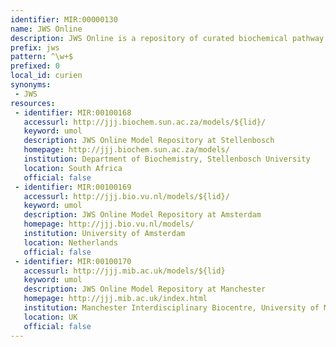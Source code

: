 ```yaml
---
identifier: MIR:00000130
name: JWS Online
description: JWS Online is a repository of curated biochemical pathway models, and additionally provides the ability to run simulations of these models in a web browser.
prefix: jws
pattern: ^\w+$
prefixed: 0
local_id: curien
synonyms:
 - JWS
resources:
 - identifier: MIR:00100168
   accessurl: http://jjj.biochem.sun.ac.za/models/${lid}/
   keyword: umol
   description: JWS Online Model Repository at Stellenbosch
   homepage: http://jjj.biochem.sun.ac.za/models/
   institution: Department of Biochemistry, Stellenbosch University
   location: South Africa
   official: false
 - identifier: MIR:00100169
   accessurl: http://jjj.bio.vu.nl/models/${lid}/
   keyword: umol
   description: JWS Online Model Repository at Amsterdam
   homepage: http://jjj.bio.vu.nl/models/
   institution: University of Amsterdam
   location: Netherlands
   official: false
 - identifier: MIR:00100170
   accessurl: http://jjj.mib.ac.uk/models/${lid}
   keyword: umol
   description: JWS Online Model Repository at Manchester
   homepage: http://jjj.mib.ac.uk/index.html
   institution: Manchester Interdisciplinary Biocentre, University of Manchester
   location: UK
   official: false
---
```

